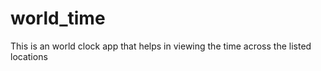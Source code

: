 # world_time

This is an world clock app that helps in viewing the time across the listed locations
